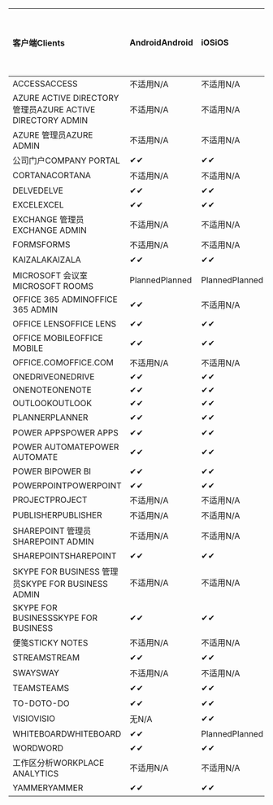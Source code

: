 <!-- This file is generated automatically. Changes made to this file will be overwritten.-->
|<span data-ttu-id="61d17-101">客户端</span><span class="sxs-lookup"><span data-stu-id="61d17-101">Clients</span></span>|<span data-ttu-id="61d17-102">Android</span><span class="sxs-lookup"><span data-stu-id="61d17-102">Android</span></span>|<span data-ttu-id="61d17-103">iOS</span><span class="sxs-lookup"><span data-stu-id="61d17-103">iOS</span></span>|<span data-ttu-id="61d17-104">Mac</span><span class="sxs-lookup"><span data-stu-id="61d17-104">Mac</span></span>|<span data-ttu-id="61d17-105">Windows 10</span><span class="sxs-lookup"><span data-stu-id="61d17-105">Windows 10</span></span><br><span data-ttu-id="61d17-106">桌面</span><span class="sxs-lookup"><span data-stu-id="61d17-106">Desktop</span></span>|<span data-ttu-id="61d17-107">Windows 10</span><span class="sxs-lookup"><span data-stu-id="61d17-107">Windows 10</span></span><br><span data-ttu-id="61d17-108">新式应用</span><span class="sxs-lookup"><span data-stu-id="61d17-108">Modern Apps</span></span>|
|:-|:-|:-|:-|:-|:-|
|<span data-ttu-id="61d17-109">ACCESS</span><span class="sxs-lookup"><span data-stu-id="61d17-109">ACCESS</span></span>|<span data-ttu-id="61d17-110">不适用</span><span class="sxs-lookup"><span data-stu-id="61d17-110">N/A</span></span>|<span data-ttu-id="61d17-111">不适用</span><span class="sxs-lookup"><span data-stu-id="61d17-111">N/A</span></span>|<span data-ttu-id="61d17-112">不适用</span><span class="sxs-lookup"><span data-stu-id="61d17-112">N/A</span></span>|<span data-ttu-id="61d17-113">✔</span><span class="sxs-lookup"><span data-stu-id="61d17-113">✔</span></span>|<span data-ttu-id="61d17-114">无</span><span class="sxs-lookup"><span data-stu-id="61d17-114">N/A</span></span>|
|<span data-ttu-id="61d17-115">AZURE ACTIVE DIRECTORY 管理员</span><span class="sxs-lookup"><span data-stu-id="61d17-115">AZURE ACTIVE DIRECTORY ADMIN</span></span>|<span data-ttu-id="61d17-116">不适用</span><span class="sxs-lookup"><span data-stu-id="61d17-116">N/A</span></span>|<span data-ttu-id="61d17-117">不适用</span><span class="sxs-lookup"><span data-stu-id="61d17-117">N/A</span></span>|<span data-ttu-id="61d17-118">不适用</span><span class="sxs-lookup"><span data-stu-id="61d17-118">N/A</span></span>|<span data-ttu-id="61d17-119">✔</span><span class="sxs-lookup"><span data-stu-id="61d17-119">✔</span></span>|<span data-ttu-id="61d17-120">无</span><span class="sxs-lookup"><span data-stu-id="61d17-120">N/A</span></span>|
|<span data-ttu-id="61d17-121">AZURE 管理员</span><span class="sxs-lookup"><span data-stu-id="61d17-121">AZURE ADMIN</span></span>|<span data-ttu-id="61d17-122">不适用</span><span class="sxs-lookup"><span data-stu-id="61d17-122">N/A</span></span>|<span data-ttu-id="61d17-123">不适用</span><span class="sxs-lookup"><span data-stu-id="61d17-123">N/A</span></span>|<span data-ttu-id="61d17-124">不适用</span><span class="sxs-lookup"><span data-stu-id="61d17-124">N/A</span></span>|<span data-ttu-id="61d17-125">不适用</span><span class="sxs-lookup"><span data-stu-id="61d17-125">N/A</span></span>|<span data-ttu-id="61d17-126">不适用</span><span class="sxs-lookup"><span data-stu-id="61d17-126">N/A</span></span>|
|<span data-ttu-id="61d17-127">公司门户</span><span class="sxs-lookup"><span data-stu-id="61d17-127">COMPANY PORTAL</span></span>|<span data-ttu-id="61d17-128">✔</span><span class="sxs-lookup"><span data-stu-id="61d17-128">✔</span></span>|<span data-ttu-id="61d17-129">✔</span><span class="sxs-lookup"><span data-stu-id="61d17-129">✔</span></span>|<span data-ttu-id="61d17-130">✔</span><span class="sxs-lookup"><span data-stu-id="61d17-130">✔</span></span>|<span data-ttu-id="61d17-131">无</span><span class="sxs-lookup"><span data-stu-id="61d17-131">N/A</span></span>|<span data-ttu-id="61d17-132">✔</span><span class="sxs-lookup"><span data-stu-id="61d17-132">✔</span></span>|
|<span data-ttu-id="61d17-133">CORTANA</span><span class="sxs-lookup"><span data-stu-id="61d17-133">CORTANA</span></span>|<span data-ttu-id="61d17-134">不适用</span><span class="sxs-lookup"><span data-stu-id="61d17-134">N/A</span></span>|<span data-ttu-id="61d17-135">不适用</span><span class="sxs-lookup"><span data-stu-id="61d17-135">N/A</span></span>|<span data-ttu-id="61d17-136">不适用</span><span class="sxs-lookup"><span data-stu-id="61d17-136">N/A</span></span>|<span data-ttu-id="61d17-137">不适用</span><span class="sxs-lookup"><span data-stu-id="61d17-137">N/A</span></span>|<span data-ttu-id="61d17-138">✔</span><span class="sxs-lookup"><span data-stu-id="61d17-138">✔</span></span>|
|<span data-ttu-id="61d17-139">DELVE</span><span class="sxs-lookup"><span data-stu-id="61d17-139">DELVE</span></span>|<span data-ttu-id="61d17-140">✔</span><span class="sxs-lookup"><span data-stu-id="61d17-140">✔</span></span>|<span data-ttu-id="61d17-141">✔</span><span class="sxs-lookup"><span data-stu-id="61d17-141">✔</span></span>|<span data-ttu-id="61d17-142">不适用</span><span class="sxs-lookup"><span data-stu-id="61d17-142">N/A</span></span>|<span data-ttu-id="61d17-143">不适用</span><span class="sxs-lookup"><span data-stu-id="61d17-143">N/A</span></span>|<span data-ttu-id="61d17-144">不适用</span><span class="sxs-lookup"><span data-stu-id="61d17-144">N/A</span></span>|
|<span data-ttu-id="61d17-145">EXCEL</span><span class="sxs-lookup"><span data-stu-id="61d17-145">EXCEL</span></span>|<span data-ttu-id="61d17-146">✔</span><span class="sxs-lookup"><span data-stu-id="61d17-146">✔</span></span>|<span data-ttu-id="61d17-147">✔</span><span class="sxs-lookup"><span data-stu-id="61d17-147">✔</span></span>|<span data-ttu-id="61d17-148">✔</span><span class="sxs-lookup"><span data-stu-id="61d17-148">✔</span></span>|<span data-ttu-id="61d17-149">✔</span><span class="sxs-lookup"><span data-stu-id="61d17-149">✔</span></span>|<span data-ttu-id="61d17-150">✔</span><span class="sxs-lookup"><span data-stu-id="61d17-150">✔</span></span>|
|<span data-ttu-id="61d17-151">EXCHANGE 管理员</span><span class="sxs-lookup"><span data-stu-id="61d17-151">EXCHANGE ADMIN</span></span>|<span data-ttu-id="61d17-152">不适用</span><span class="sxs-lookup"><span data-stu-id="61d17-152">N/A</span></span>|<span data-ttu-id="61d17-153">不适用</span><span class="sxs-lookup"><span data-stu-id="61d17-153">N/A</span></span>|<span data-ttu-id="61d17-154">不适用</span><span class="sxs-lookup"><span data-stu-id="61d17-154">N/A</span></span>|<span data-ttu-id="61d17-155">✔</span><span class="sxs-lookup"><span data-stu-id="61d17-155">✔</span></span>|<span data-ttu-id="61d17-156">无</span><span class="sxs-lookup"><span data-stu-id="61d17-156">N/A</span></span>|
|<span data-ttu-id="61d17-157">FORMS</span><span class="sxs-lookup"><span data-stu-id="61d17-157">FORMS</span></span>|<span data-ttu-id="61d17-158">不适用</span><span class="sxs-lookup"><span data-stu-id="61d17-158">N/A</span></span>|<span data-ttu-id="61d17-159">不适用</span><span class="sxs-lookup"><span data-stu-id="61d17-159">N/A</span></span>|<span data-ttu-id="61d17-160">不适用</span><span class="sxs-lookup"><span data-stu-id="61d17-160">N/A</span></span>|<span data-ttu-id="61d17-161">不适用</span><span class="sxs-lookup"><span data-stu-id="61d17-161">N/A</span></span>|<span data-ttu-id="61d17-162">不适用</span><span class="sxs-lookup"><span data-stu-id="61d17-162">N/A</span></span>|
|<span data-ttu-id="61d17-163">KAIZALA</span><span class="sxs-lookup"><span data-stu-id="61d17-163">KAIZALA</span></span>|<span data-ttu-id="61d17-164">✔</span><span class="sxs-lookup"><span data-stu-id="61d17-164">✔</span></span>|<span data-ttu-id="61d17-165">✔</span><span class="sxs-lookup"><span data-stu-id="61d17-165">✔</span></span>|<span data-ttu-id="61d17-166">不适用</span><span class="sxs-lookup"><span data-stu-id="61d17-166">N/A</span></span>|<span data-ttu-id="61d17-167">不适用</span><span class="sxs-lookup"><span data-stu-id="61d17-167">N/A</span></span>|<span data-ttu-id="61d17-168">不适用</span><span class="sxs-lookup"><span data-stu-id="61d17-168">N/A</span></span>|
|<span data-ttu-id="61d17-169">MICROSOFT 会议室</span><span class="sxs-lookup"><span data-stu-id="61d17-169">MICROSOFT ROOMS</span></span>|<span data-ttu-id="61d17-170">Planned</span><span class="sxs-lookup"><span data-stu-id="61d17-170">Planned</span></span>|<span data-ttu-id="61d17-171">Planned</span><span class="sxs-lookup"><span data-stu-id="61d17-171">Planned</span></span>|<span data-ttu-id="61d17-172">不适用</span><span class="sxs-lookup"><span data-stu-id="61d17-172">N/A</span></span>|<span data-ttu-id="61d17-173">不适用</span><span class="sxs-lookup"><span data-stu-id="61d17-173">N/A</span></span>|<span data-ttu-id="61d17-174">不适用</span><span class="sxs-lookup"><span data-stu-id="61d17-174">N/A</span></span>|
|<span data-ttu-id="61d17-175">OFFICE 365 ADMIN</span><span class="sxs-lookup"><span data-stu-id="61d17-175">OFFICE 365 ADMIN</span></span>|<span data-ttu-id="61d17-176">✔</span><span class="sxs-lookup"><span data-stu-id="61d17-176">✔</span></span>|<span data-ttu-id="61d17-177">不适用</span><span class="sxs-lookup"><span data-stu-id="61d17-177">N/A</span></span>|<span data-ttu-id="61d17-178">不适用</span><span class="sxs-lookup"><span data-stu-id="61d17-178">N/A</span></span>|<span data-ttu-id="61d17-179">不适用</span><span class="sxs-lookup"><span data-stu-id="61d17-179">N/A</span></span>|<span data-ttu-id="61d17-180">不适用</span><span class="sxs-lookup"><span data-stu-id="61d17-180">N/A</span></span>|
|<span data-ttu-id="61d17-181">OFFICE LENS</span><span class="sxs-lookup"><span data-stu-id="61d17-181">OFFICE LENS</span></span>|<span data-ttu-id="61d17-182">✔</span><span class="sxs-lookup"><span data-stu-id="61d17-182">✔</span></span>|<span data-ttu-id="61d17-183">✔</span><span class="sxs-lookup"><span data-stu-id="61d17-183">✔</span></span>|<span data-ttu-id="61d17-184">不适用</span><span class="sxs-lookup"><span data-stu-id="61d17-184">N/A</span></span>|<span data-ttu-id="61d17-185">不适用</span><span class="sxs-lookup"><span data-stu-id="61d17-185">N/A</span></span>|<span data-ttu-id="61d17-186">✔</span><span class="sxs-lookup"><span data-stu-id="61d17-186">✔</span></span>|
|<span data-ttu-id="61d17-187">OFFICE MOBILE</span><span class="sxs-lookup"><span data-stu-id="61d17-187">OFFICE MOBILE</span></span>|<span data-ttu-id="61d17-188">✔</span><span class="sxs-lookup"><span data-stu-id="61d17-188">✔</span></span>|<span data-ttu-id="61d17-189">✔</span><span class="sxs-lookup"><span data-stu-id="61d17-189">✔</span></span>|<span data-ttu-id="61d17-190">不适用</span><span class="sxs-lookup"><span data-stu-id="61d17-190">N/A</span></span>|<span data-ttu-id="61d17-191">不适用</span><span class="sxs-lookup"><span data-stu-id="61d17-191">N/A</span></span>|<span data-ttu-id="61d17-192">不适用</span><span class="sxs-lookup"><span data-stu-id="61d17-192">N/A</span></span>|
|<span data-ttu-id="61d17-193">OFFICE.COM</span><span class="sxs-lookup"><span data-stu-id="61d17-193">OFFICE.COM</span></span>|<span data-ttu-id="61d17-194">不适用</span><span class="sxs-lookup"><span data-stu-id="61d17-194">N/A</span></span>|<span data-ttu-id="61d17-195">不适用</span><span class="sxs-lookup"><span data-stu-id="61d17-195">N/A</span></span>|<span data-ttu-id="61d17-196">不适用</span><span class="sxs-lookup"><span data-stu-id="61d17-196">N/A</span></span>|<span data-ttu-id="61d17-197">不适用</span><span class="sxs-lookup"><span data-stu-id="61d17-197">N/A</span></span>|<span data-ttu-id="61d17-198">✔</span><span class="sxs-lookup"><span data-stu-id="61d17-198">✔</span></span>|
|<span data-ttu-id="61d17-199">ONEDRIVE</span><span class="sxs-lookup"><span data-stu-id="61d17-199">ONEDRIVE</span></span>|<span data-ttu-id="61d17-200">✔</span><span class="sxs-lookup"><span data-stu-id="61d17-200">✔</span></span>|<span data-ttu-id="61d17-201">✔</span><span class="sxs-lookup"><span data-stu-id="61d17-201">✔</span></span>|<span data-ttu-id="61d17-202">✔</span><span class="sxs-lookup"><span data-stu-id="61d17-202">✔</span></span>|<span data-ttu-id="61d17-203">✔</span><span class="sxs-lookup"><span data-stu-id="61d17-203">✔</span></span>|<span data-ttu-id="61d17-204">✔</span><span class="sxs-lookup"><span data-stu-id="61d17-204">✔</span></span>|
|<span data-ttu-id="61d17-205">ONENOTE</span><span class="sxs-lookup"><span data-stu-id="61d17-205">ONENOTE</span></span>|<span data-ttu-id="61d17-206">✔</span><span class="sxs-lookup"><span data-stu-id="61d17-206">✔</span></span>|<span data-ttu-id="61d17-207">✔</span><span class="sxs-lookup"><span data-stu-id="61d17-207">✔</span></span>|<span data-ttu-id="61d17-208">✔</span><span class="sxs-lookup"><span data-stu-id="61d17-208">✔</span></span>|<span data-ttu-id="61d17-209">✔</span><span class="sxs-lookup"><span data-stu-id="61d17-209">✔</span></span>|<span data-ttu-id="61d17-210">✔</span><span class="sxs-lookup"><span data-stu-id="61d17-210">✔</span></span>|
|<span data-ttu-id="61d17-211">OUTLOOK</span><span class="sxs-lookup"><span data-stu-id="61d17-211">OUTLOOK</span></span>|<span data-ttu-id="61d17-212">✔</span><span class="sxs-lookup"><span data-stu-id="61d17-212">✔</span></span>|<span data-ttu-id="61d17-213">✔</span><span class="sxs-lookup"><span data-stu-id="61d17-213">✔</span></span>|<span data-ttu-id="61d17-214">✔</span><span class="sxs-lookup"><span data-stu-id="61d17-214">✔</span></span>|<span data-ttu-id="61d17-215">✔</span><span class="sxs-lookup"><span data-stu-id="61d17-215">✔</span></span>|<span data-ttu-id="61d17-216">✔</span><span class="sxs-lookup"><span data-stu-id="61d17-216">✔</span></span>|
|<span data-ttu-id="61d17-217">PLANNER</span><span class="sxs-lookup"><span data-stu-id="61d17-217">PLANNER</span></span>|<span data-ttu-id="61d17-218">✔</span><span class="sxs-lookup"><span data-stu-id="61d17-218">✔</span></span>|<span data-ttu-id="61d17-219">✔</span><span class="sxs-lookup"><span data-stu-id="61d17-219">✔</span></span>|<span data-ttu-id="61d17-220">不适用</span><span class="sxs-lookup"><span data-stu-id="61d17-220">N/A</span></span>|<span data-ttu-id="61d17-221">不适用</span><span class="sxs-lookup"><span data-stu-id="61d17-221">N/A</span></span>|<span data-ttu-id="61d17-222">不适用</span><span class="sxs-lookup"><span data-stu-id="61d17-222">N/A</span></span>|
|<span data-ttu-id="61d17-223">POWER APPS</span><span class="sxs-lookup"><span data-stu-id="61d17-223">POWER APPS</span></span>|<span data-ttu-id="61d17-224">✔</span><span class="sxs-lookup"><span data-stu-id="61d17-224">✔</span></span>|<span data-ttu-id="61d17-225">✔</span><span class="sxs-lookup"><span data-stu-id="61d17-225">✔</span></span>|<span data-ttu-id="61d17-226">不适用</span><span class="sxs-lookup"><span data-stu-id="61d17-226">N/A</span></span>|<span data-ttu-id="61d17-227">不适用</span><span class="sxs-lookup"><span data-stu-id="61d17-227">N/A</span></span>|<span data-ttu-id="61d17-228">✔</span><span class="sxs-lookup"><span data-stu-id="61d17-228">✔</span></span>|
|<span data-ttu-id="61d17-229">POWER AUTOMATE</span><span class="sxs-lookup"><span data-stu-id="61d17-229">POWER AUTOMATE</span></span>|<span data-ttu-id="61d17-230">✔</span><span class="sxs-lookup"><span data-stu-id="61d17-230">✔</span></span>|<span data-ttu-id="61d17-231">✔</span><span class="sxs-lookup"><span data-stu-id="61d17-231">✔</span></span>|<span data-ttu-id="61d17-232">不适用</span><span class="sxs-lookup"><span data-stu-id="61d17-232">N/A</span></span>|<span data-ttu-id="61d17-233">不适用</span><span class="sxs-lookup"><span data-stu-id="61d17-233">N/A</span></span>|<span data-ttu-id="61d17-234">不适用</span><span class="sxs-lookup"><span data-stu-id="61d17-234">N/A</span></span>|
|<span data-ttu-id="61d17-235">POWER BI</span><span class="sxs-lookup"><span data-stu-id="61d17-235">POWER BI</span></span>|<span data-ttu-id="61d17-236">✔</span><span class="sxs-lookup"><span data-stu-id="61d17-236">✔</span></span>|<span data-ttu-id="61d17-237">✔</span><span class="sxs-lookup"><span data-stu-id="61d17-237">✔</span></span>|<span data-ttu-id="61d17-238">无</span><span class="sxs-lookup"><span data-stu-id="61d17-238">N/A</span></span>|<span data-ttu-id="61d17-239">✔</span><span class="sxs-lookup"><span data-stu-id="61d17-239">✔</span></span>|<span data-ttu-id="61d17-240">✔</span><span class="sxs-lookup"><span data-stu-id="61d17-240">✔</span></span>|
|<span data-ttu-id="61d17-241">POWERPOINT</span><span class="sxs-lookup"><span data-stu-id="61d17-241">POWERPOINT</span></span>|<span data-ttu-id="61d17-242">✔</span><span class="sxs-lookup"><span data-stu-id="61d17-242">✔</span></span>|<span data-ttu-id="61d17-243">✔</span><span class="sxs-lookup"><span data-stu-id="61d17-243">✔</span></span>|<span data-ttu-id="61d17-244">✔</span><span class="sxs-lookup"><span data-stu-id="61d17-244">✔</span></span>|<span data-ttu-id="61d17-245">✔</span><span class="sxs-lookup"><span data-stu-id="61d17-245">✔</span></span>|<span data-ttu-id="61d17-246">✔</span><span class="sxs-lookup"><span data-stu-id="61d17-246">✔</span></span>|
|<span data-ttu-id="61d17-247">PROJECT</span><span class="sxs-lookup"><span data-stu-id="61d17-247">PROJECT</span></span>|<span data-ttu-id="61d17-248">不适用</span><span class="sxs-lookup"><span data-stu-id="61d17-248">N/A</span></span>|<span data-ttu-id="61d17-249">不适用</span><span class="sxs-lookup"><span data-stu-id="61d17-249">N/A</span></span>|<span data-ttu-id="61d17-250">不适用</span><span class="sxs-lookup"><span data-stu-id="61d17-250">N/A</span></span>|<span data-ttu-id="61d17-251">✔</span><span class="sxs-lookup"><span data-stu-id="61d17-251">✔</span></span>|<span data-ttu-id="61d17-252">无</span><span class="sxs-lookup"><span data-stu-id="61d17-252">N/A</span></span>|
|<span data-ttu-id="61d17-253">PUBLISHER</span><span class="sxs-lookup"><span data-stu-id="61d17-253">PUBLISHER</span></span>|<span data-ttu-id="61d17-254">不适用</span><span class="sxs-lookup"><span data-stu-id="61d17-254">N/A</span></span>|<span data-ttu-id="61d17-255">不适用</span><span class="sxs-lookup"><span data-stu-id="61d17-255">N/A</span></span>|<span data-ttu-id="61d17-256">不适用</span><span class="sxs-lookup"><span data-stu-id="61d17-256">N/A</span></span>|<span data-ttu-id="61d17-257">✔</span><span class="sxs-lookup"><span data-stu-id="61d17-257">✔</span></span>|<span data-ttu-id="61d17-258">无</span><span class="sxs-lookup"><span data-stu-id="61d17-258">N/A</span></span>|
|<span data-ttu-id="61d17-259">SHAREPOINT 管理员</span><span class="sxs-lookup"><span data-stu-id="61d17-259">SHAREPOINT ADMIN</span></span>|<span data-ttu-id="61d17-260">不适用</span><span class="sxs-lookup"><span data-stu-id="61d17-260">N/A</span></span>|<span data-ttu-id="61d17-261">不适用</span><span class="sxs-lookup"><span data-stu-id="61d17-261">N/A</span></span>|<span data-ttu-id="61d17-262">不适用</span><span class="sxs-lookup"><span data-stu-id="61d17-262">N/A</span></span>|<span data-ttu-id="61d17-263">✔</span><span class="sxs-lookup"><span data-stu-id="61d17-263">✔</span></span>|<span data-ttu-id="61d17-264">无</span><span class="sxs-lookup"><span data-stu-id="61d17-264">N/A</span></span>|
|<span data-ttu-id="61d17-265">SHAREPOINT</span><span class="sxs-lookup"><span data-stu-id="61d17-265">SHAREPOINT</span></span>|<span data-ttu-id="61d17-266">✔</span><span class="sxs-lookup"><span data-stu-id="61d17-266">✔</span></span>|<span data-ttu-id="61d17-267">✔</span><span class="sxs-lookup"><span data-stu-id="61d17-267">✔</span></span>|<span data-ttu-id="61d17-268">不适用</span><span class="sxs-lookup"><span data-stu-id="61d17-268">N/A</span></span>|<span data-ttu-id="61d17-269">不适用</span><span class="sxs-lookup"><span data-stu-id="61d17-269">N/A</span></span>|<span data-ttu-id="61d17-270">不适用</span><span class="sxs-lookup"><span data-stu-id="61d17-270">N/A</span></span>|
|<span data-ttu-id="61d17-271">SKYPE FOR BUSINESS 管理员</span><span class="sxs-lookup"><span data-stu-id="61d17-271">SKYPE FOR BUSINESS ADMIN</span></span>|<span data-ttu-id="61d17-272">不适用</span><span class="sxs-lookup"><span data-stu-id="61d17-272">N/A</span></span>|<span data-ttu-id="61d17-273">不适用</span><span class="sxs-lookup"><span data-stu-id="61d17-273">N/A</span></span>|<span data-ttu-id="61d17-274">不适用</span><span class="sxs-lookup"><span data-stu-id="61d17-274">N/A</span></span>|<span data-ttu-id="61d17-275">✔</span><span class="sxs-lookup"><span data-stu-id="61d17-275">✔</span></span>|<span data-ttu-id="61d17-276">无</span><span class="sxs-lookup"><span data-stu-id="61d17-276">N/A</span></span>|
|<span data-ttu-id="61d17-277">SKYPE FOR BUSINESS</span><span class="sxs-lookup"><span data-stu-id="61d17-277">SKYPE FOR BUSINESS</span></span>|<span data-ttu-id="61d17-278">✔</span><span class="sxs-lookup"><span data-stu-id="61d17-278">✔</span></span>|<span data-ttu-id="61d17-279">✔</span><span class="sxs-lookup"><span data-stu-id="61d17-279">✔</span></span>|<span data-ttu-id="61d17-280">✔</span><span class="sxs-lookup"><span data-stu-id="61d17-280">✔</span></span>|<span data-ttu-id="61d17-281">✔</span><span class="sxs-lookup"><span data-stu-id="61d17-281">✔</span></span>|<span data-ttu-id="61d17-282">无</span><span class="sxs-lookup"><span data-stu-id="61d17-282">N/A</span></span>|
|<span data-ttu-id="61d17-283">便笺</span><span class="sxs-lookup"><span data-stu-id="61d17-283">STICKY NOTES</span></span>|<span data-ttu-id="61d17-284">不适用</span><span class="sxs-lookup"><span data-stu-id="61d17-284">N/A</span></span>|<span data-ttu-id="61d17-285">不适用</span><span class="sxs-lookup"><span data-stu-id="61d17-285">N/A</span></span>|<span data-ttu-id="61d17-286">不适用</span><span class="sxs-lookup"><span data-stu-id="61d17-286">N/A</span></span>|<span data-ttu-id="61d17-287">不适用</span><span class="sxs-lookup"><span data-stu-id="61d17-287">N/A</span></span>|<span data-ttu-id="61d17-288">✔</span><span class="sxs-lookup"><span data-stu-id="61d17-288">✔</span></span>|
|<span data-ttu-id="61d17-289">STREAM</span><span class="sxs-lookup"><span data-stu-id="61d17-289">STREAM</span></span>|<span data-ttu-id="61d17-290">✔</span><span class="sxs-lookup"><span data-stu-id="61d17-290">✔</span></span>|<span data-ttu-id="61d17-291">✔</span><span class="sxs-lookup"><span data-stu-id="61d17-291">✔</span></span>|<span data-ttu-id="61d17-292">不适用</span><span class="sxs-lookup"><span data-stu-id="61d17-292">N/A</span></span>|<span data-ttu-id="61d17-293">不适用</span><span class="sxs-lookup"><span data-stu-id="61d17-293">N/A</span></span>|<span data-ttu-id="61d17-294">不适用</span><span class="sxs-lookup"><span data-stu-id="61d17-294">N/A</span></span>|
|<span data-ttu-id="61d17-295">SWAY</span><span class="sxs-lookup"><span data-stu-id="61d17-295">SWAY</span></span>|<span data-ttu-id="61d17-296">不适用</span><span class="sxs-lookup"><span data-stu-id="61d17-296">N/A</span></span>|<span data-ttu-id="61d17-297">不适用</span><span class="sxs-lookup"><span data-stu-id="61d17-297">N/A</span></span>|<span data-ttu-id="61d17-298">不适用</span><span class="sxs-lookup"><span data-stu-id="61d17-298">N/A</span></span>|<span data-ttu-id="61d17-299">不适用</span><span class="sxs-lookup"><span data-stu-id="61d17-299">N/A</span></span>|<span data-ttu-id="61d17-300">✔</span><span class="sxs-lookup"><span data-stu-id="61d17-300">✔</span></span>|
|<span data-ttu-id="61d17-301">TEAMS</span><span class="sxs-lookup"><span data-stu-id="61d17-301">TEAMS</span></span>|<span data-ttu-id="61d17-302">✔</span><span class="sxs-lookup"><span data-stu-id="61d17-302">✔</span></span>|<span data-ttu-id="61d17-303">✔</span><span class="sxs-lookup"><span data-stu-id="61d17-303">✔</span></span>|<span data-ttu-id="61d17-304">✔</span><span class="sxs-lookup"><span data-stu-id="61d17-304">✔</span></span>|<span data-ttu-id="61d17-305">✔</span><span class="sxs-lookup"><span data-stu-id="61d17-305">✔</span></span>|<span data-ttu-id="61d17-306">无</span><span class="sxs-lookup"><span data-stu-id="61d17-306">N/A</span></span>|
|<span data-ttu-id="61d17-307">TO-DO</span><span class="sxs-lookup"><span data-stu-id="61d17-307">TO-DO</span></span>|<span data-ttu-id="61d17-308">✔</span><span class="sxs-lookup"><span data-stu-id="61d17-308">✔</span></span>|<span data-ttu-id="61d17-309">✔</span><span class="sxs-lookup"><span data-stu-id="61d17-309">✔</span></span>|<span data-ttu-id="61d17-310">✔</span><span class="sxs-lookup"><span data-stu-id="61d17-310">✔</span></span>|<span data-ttu-id="61d17-311">无</span><span class="sxs-lookup"><span data-stu-id="61d17-311">N/A</span></span>|<span data-ttu-id="61d17-312">✔</span><span class="sxs-lookup"><span data-stu-id="61d17-312">✔</span></span>|
|<span data-ttu-id="61d17-313">VISIO</span><span class="sxs-lookup"><span data-stu-id="61d17-313">VISIO</span></span>|<span data-ttu-id="61d17-314">无</span><span class="sxs-lookup"><span data-stu-id="61d17-314">N/A</span></span>|<span data-ttu-id="61d17-315">✔</span><span class="sxs-lookup"><span data-stu-id="61d17-315">✔</span></span>|<span data-ttu-id="61d17-316">无</span><span class="sxs-lookup"><span data-stu-id="61d17-316">N/A</span></span>|<span data-ttu-id="61d17-317">✔</span><span class="sxs-lookup"><span data-stu-id="61d17-317">✔</span></span>|<span data-ttu-id="61d17-318">无</span><span class="sxs-lookup"><span data-stu-id="61d17-318">N/A</span></span>|
|<span data-ttu-id="61d17-319">WHITEBOARD</span><span class="sxs-lookup"><span data-stu-id="61d17-319">WHITEBOARD</span></span>|<span data-ttu-id="61d17-320">✔</span><span class="sxs-lookup"><span data-stu-id="61d17-320">✔</span></span>|<span data-ttu-id="61d17-321">Planned</span><span class="sxs-lookup"><span data-stu-id="61d17-321">Planned</span></span>|<span data-ttu-id="61d17-322">不适用</span><span class="sxs-lookup"><span data-stu-id="61d17-322">N/A</span></span>|<span data-ttu-id="61d17-323">不适用</span><span class="sxs-lookup"><span data-stu-id="61d17-323">N/A</span></span>|<span data-ttu-id="61d17-324">✔</span><span class="sxs-lookup"><span data-stu-id="61d17-324">✔</span></span>|
|<span data-ttu-id="61d17-325">WORD</span><span class="sxs-lookup"><span data-stu-id="61d17-325">WORD</span></span>|<span data-ttu-id="61d17-326">✔</span><span class="sxs-lookup"><span data-stu-id="61d17-326">✔</span></span>|<span data-ttu-id="61d17-327">✔</span><span class="sxs-lookup"><span data-stu-id="61d17-327">✔</span></span>|<span data-ttu-id="61d17-328">✔</span><span class="sxs-lookup"><span data-stu-id="61d17-328">✔</span></span>|<span data-ttu-id="61d17-329">✔</span><span class="sxs-lookup"><span data-stu-id="61d17-329">✔</span></span>|<span data-ttu-id="61d17-330">✔</span><span class="sxs-lookup"><span data-stu-id="61d17-330">✔</span></span>|
|<span data-ttu-id="61d17-331">工作区分析</span><span class="sxs-lookup"><span data-stu-id="61d17-331">WORKPLACE ANALYTICS</span></span>|<span data-ttu-id="61d17-332">不适用</span><span class="sxs-lookup"><span data-stu-id="61d17-332">N/A</span></span>|<span data-ttu-id="61d17-333">不适用</span><span class="sxs-lookup"><span data-stu-id="61d17-333">N/A</span></span>|<span data-ttu-id="61d17-334">不适用</span><span class="sxs-lookup"><span data-stu-id="61d17-334">N/A</span></span>|<span data-ttu-id="61d17-335">不适用</span><span class="sxs-lookup"><span data-stu-id="61d17-335">N/A</span></span>|<span data-ttu-id="61d17-336">不适用</span><span class="sxs-lookup"><span data-stu-id="61d17-336">N/A</span></span>|
|<span data-ttu-id="61d17-337">YAMMER</span><span class="sxs-lookup"><span data-stu-id="61d17-337">YAMMER</span></span>|<span data-ttu-id="61d17-338">✔</span><span class="sxs-lookup"><span data-stu-id="61d17-338">✔</span></span>|<span data-ttu-id="61d17-339">✔</span><span class="sxs-lookup"><span data-stu-id="61d17-339">✔</span></span>|<span data-ttu-id="61d17-340">Planned</span><span class="sxs-lookup"><span data-stu-id="61d17-340">Planned</span></span>|<span data-ttu-id="61d17-341">Planned</span><span class="sxs-lookup"><span data-stu-id="61d17-341">Planned</span></span>|<span data-ttu-id="61d17-342">不适用</span><span class="sxs-lookup"><span data-stu-id="61d17-342">N/A</span></span>|
